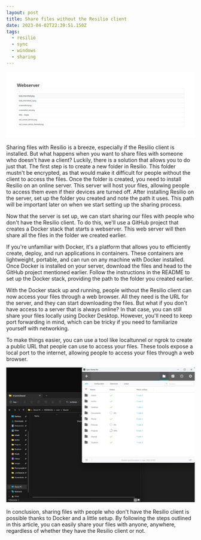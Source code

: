 ```yaml
---
layout: post
title: Share files without the Resilio client
date: 2023-04-02T22:39:51.150Z
tags:
  - resilio
  - sync
  - windows
  - sharing
---
```

![Webserver for fiels](/assets/uploads/screenshot-2023-04-03-010211.png)



Sharing files with Resilio is a breeze, especially if the Resilio client is installed. But what happens when you want to share files with someone who doesn't have a client? Luckily, there is a solution that allows you to do just that.
The first step is to create a new folder in Resilio. This folder mustn't be encrypted, as that would make it difficult for people without the client to access the files. Once the folder is created, you need to install Resilio on an online server. This server will host your files, allowing people to access them even if their devices are turned off.
After installing Resilio on the server, set up the folder you created and note the path it uses. This path will be important later on when we start setting up the sharing process.

Now that the server is set up, we can start sharing our files with people who don't have the Resilio client. To do this, we'll use a GitHub project that creates a Docker stack that starts a webserver. This web server will then share all the files in the folder we created earlier.

If you're unfamiliar with Docker, it's a platform that allows you to efficiently create, deploy, and run applications in containers. These containers are lightweight, portable, and can run on any machine with Docker installed.
Once Docker is installed on your server, download the files and head to the GitHub project mentioned earlier. Follow the instructions in the README to set up the Docker stack, providing the path to the folder you created earlier.

With the Docker stack up and running, people without the Resilio client can now access your files through a web browser. All they need is the URL for the server, and they can start downloading the files.
But what if you don't have access to a server that is always online? In that case, you can still share your files locally using Docker Desktop. However, you'll need to keep port forwarding in mind, which can be tricky if you need to familiarize yourself with networking.

To make things easier, you can use a tool like localtunnel or ngrok to create a public URL that people can use to access your files. These tools expose a local port to the internet, allowing people to access your files through a web browser.

![Resilio screenshot](/assets/uploads/screenshot-2023-04-03-010743.png)

In conclusion, sharing files with people who don't have the Resilio client is possible thanks to Docker and a little setup. By following the steps outlined in this article, you can easily share your files with anyone, anywhere, regardless of whether they have the Resilio client or not.
